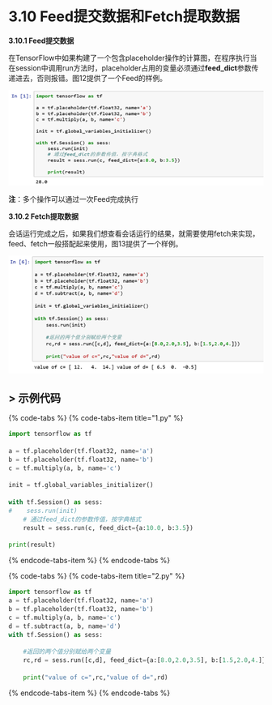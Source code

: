# 3.10	Feed提交数据和Fetch提取数据

**3.10.1 Feed提交数据**

在TensorFlow中如果构建了一个包含placeholder操作的计算图，在程序执行当在session中调用run方法时，placeholder占用的变量必须通过**feed\_dict**参数传递进去，否则报错。图12提供了一个Feed的样例。

![&#x56FE;3-12 Feed&#x63D0;&#x4EA4;&#x6570;&#x636E;](../.gitbook/assets/image%20%2885%29.png)

**注**：多个操作可以通过一次Feed完成执行

**3.10.2 Fetch提取数据**

会话运行完成之后，如果我们想查看会话运行的结果，就需要使用fetch来实现，feed、fetch一般搭配起来使用，图13提供了一个样例。

![&#x56FE;3-13 Fetch&#x63D0;&#x53D6;&#x6570;&#x636E;](../.gitbook/assets/image%20%28304%29.png)

## &gt; 示例代码 <a id="shi-li-dai-ma"></a>

{% code-tabs %}
{% code-tabs-item title="1.py" %}
```python
import tensorflow as tf

a = tf.placeholder(tf.float32, name='a')
b = tf.placeholder(tf.float32, name='b')
c = tf.multiply(a, b, name='c')

init = tf.global_variables_initializer()

with tf.Session() as sess:
#    sess.run(init)
    # 通过feed_dict的参数传值，按字典格式
    result = sess.run(c, feed_dict={a:10.0, b:3.5})
    
print(result)
```
{% endcode-tabs-item %}
{% endcode-tabs %}

{% code-tabs %}
{% code-tabs-item title="2.py" %}
```python
import tensorflow as tf
a = tf.placeholder(tf.float32, name='a')
b = tf.placeholder(tf.float32, name='b')
c = tf.multiply(a, b, name='c')
d = tf.subtract(a, b, name='d')
with tf.Session() as sess:
    
    #返回的两个值分别赋给两个变量
    rc,rd = sess.run([c,d], feed_dict={a:[8.0,2.0,3.5], b:[1.5,2.0,4.]})
    
    print("value of c=",rc,"value of d=",rd)
```
{% endcode-tabs-item %}
{% endcode-tabs %}

